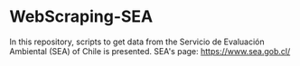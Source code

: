 # WebScraping-SEA
In this repository, scripts to get data from the Servicio de Evaluación Ambiental (SEA) of Chile is presented. SEA's page: https://www.sea.gob.cl/
